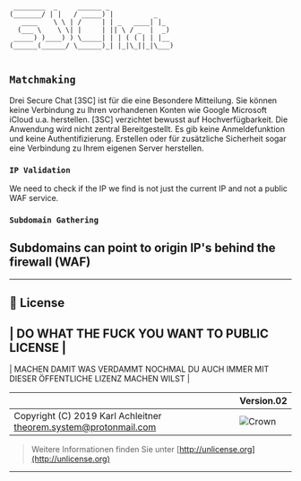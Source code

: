 ```Stop Font

 ________  _     ______ _                
(_______/ | |   / _____) |          _    
   ____    \ \ | /     | | _   ____| |_  
  (___ \    \ \| |     | || \ / _  |  _) 
 _____) )____) ) \_____| | | ( ( | | |__ 
(______(______/ \______)_| |_|\_||_|\___)
                                         

```



## ``Matchmaking``

Drei Secure Chat [3SC] ist für die eine Besondere Mitteilung. 
Sie können keine Verbindung zu Ihren vorhandenen Konten wie Google Microsoft iCloud u.a. herstellen. [3SC] verzichtet bewusst auf Hochverfügbarkeit. Die Anwendung wird nicht zentral Bereitgestellt. Es gib keine Anmeldefunktion und keine Authentifizierung.  Erstellen oder für zusätzliche Sicherheit sogar eine Verbindung zu Ihrem eigenen Server herstellen.


### ``IP Validation``

We need to check if the IP we find is not just the current IP and not
a public WAF service.


### ``Subdomain Gathering``

## Subdomains can point to origin IP's behind the firewall (WAF)

---


## 📄 License

| DO WHAT THE FUCK YOU WANT TO PUBLIC LICENSE |
---
| MACHEN DAMIT WAS VERDAMMT NOCHMAL DU AUCH IMMER MIT DIESER ÖFFENTLICHE LIZENZ MACHEN WILST |

| | Version.02  |
|- | -|
| Copyright (C) 2019 Karl Achleitner theorem.system@protonmail.com |![Crown](https://7pub.github.io/_site/license/WTFPL/wtfpl-badge-4.png) |
  > Weitere Informationen finden Sie unter [http://unlicense.org](http://unlicense.org)
  ---